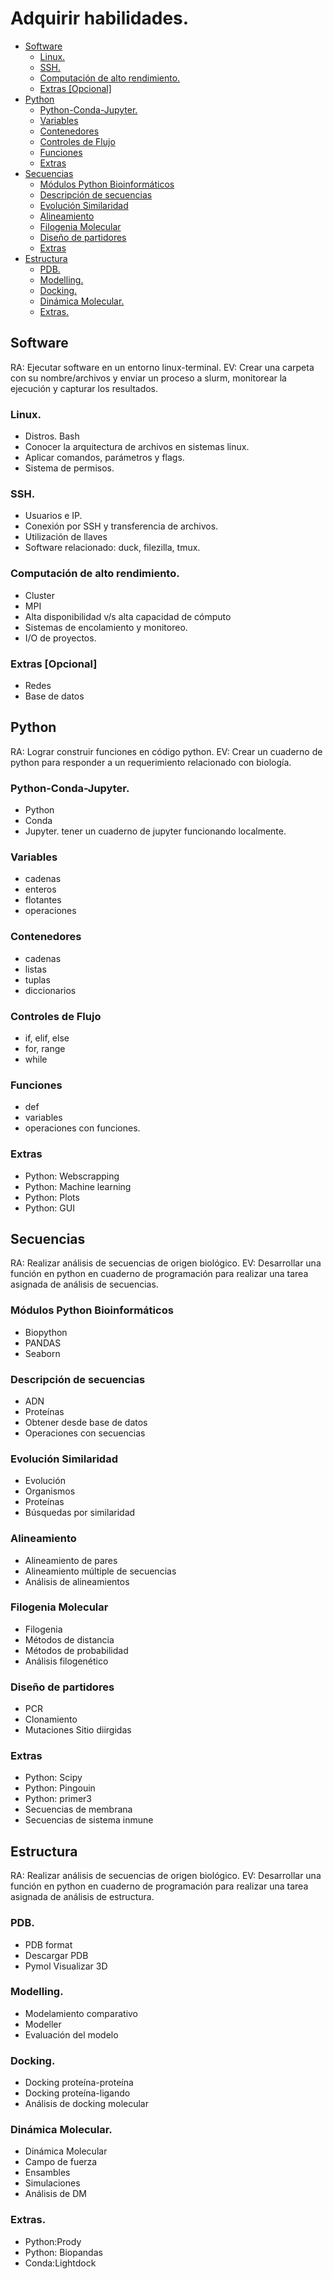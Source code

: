 # Adquirir habilidades.

- [Software](#software)
  * [Linux.](#linux)
  * [SSH.](#ssh)
  * [Computación de alto rendimiento.](#computaci-n-de-alto-rendimiento)
  * [Extras [Opcional]](#extras--opcional-)
- [Python](#python)
  * [Python-Conda-Jupyter.](#python-conda-jupyter)
  * [Variables](#variables)
  * [Contenedores](#contenedores)
  * [Controles de Flujo](#controles-de-flujo)
  * [Funciones](#funciones)
  * [Extras](#extras)
- [Secuencias](#secuencias)
  * [Módulos Python Bioinformáticos](#m-dulos-python-bioinform-ticos)
  * [Descripción de secuencias](#descripci-n-de-secuencias)
  * [Evolución Similaridad](#evoluci-n-similaridad)
  * [Alineamiento](#alineamiento)
  * [Filogenia Molecular](#filogenia-molecular)
  * [Diseño de partidores](#dise-o-de-partidores)
  * [Extras](#extras-1)
- [Estructura](#estructura)
  * [PDB.](#pdb)
  * [Modelling.](#modelling)
  * [Docking.](#docking)
  * [Dinámica Molecular.](#din-mica-molecular)
  * [Extras.](#extras)

## Software

RA: Ejecutar software en un entorno linux-terminal.
EV: Crear una carpeta con su nombre/archivos y enviar un proceso a slurm, monitorear la ejecución y capturar los resultados.

### Linux. 
* Distros. Bash
* Conocer la arquitectura de archivos en sistemas linux. 
* Aplicar comandos, parámetros y flags.
* Sistema de permisos.

### SSH.
* Usuarios e IP.
* Conexión por SSH y transferencia de archivos.
* Utilización de llaves
* Software relacionado: duck, filezilla, tmux.

### Computación de alto rendimiento.
* Cluster
* MPI
* Alta disponibilidad v/s alta capacidad de cómputo
* Sistemas de encolamiento y monitoreo.
* I/O de proyectos.

### Extras [Opcional]
* Redes
* Base de datos

## Python
RA: Lograr construir funciones en código python.
EV: Crear un cuaderno de python para responder a un requerimiento relacionado con biología.

### Python-Conda-Jupyter.
* Python
* Conda
* Jupyter. tener un cuaderno de jupyter funcionando localmente.

### Variables
* cadenas
* enteros
* flotantes
* operaciones

### Contenedores
* cadenas
* listas
* tuplas
* diccionarios

### Controles de Flujo
* if, elif, else
* for, range
* while

### Funciones
* def
* variables
* operaciones con funciones.


### Extras
* Python: Webscrapping
* Python: Machine learning
* Python: Plots
* Python: GUI

## Secuencias
RA: Realizar análisis de secuencias de origen biológico.
EV: Desarrollar una función en python en cuaderno de programación para realizar una tarea asignada de análisis de secuencias.

### Módulos Python Bioinformáticos
* Biopython
* PANDAS
* Seaborn

### Descripción de secuencias
* ADN
* Proteínas
* Obtener desde base de datos
* Operaciones con secuencias

### Evolución Similaridad
* Evolución
* Organismos
* Proteínas
* Búsquedas por similaridad 

### Alineamiento
* Alineamiento de pares
* Alineamiento múltiple de secuencias
* Análisis de alineamientos
 
### Filogenia Molecular
* Filogenia 
* Métodos de distancia
* Métodos de probabilidad
* Análisis filogenético

### Diseño de partidores
* PCR
* Clonamiento
* Mutaciones Sitio diirgidas

### Extras
* Python: Scipy
* Python: Pingouin
* Python: primer3
* Secuencias de membrana
* Secuencias de sistema inmune

## Estructura 
RA: Realizar análisis de secuencias de origen biológico.
EV: Desarrollar una función en python en cuaderno de programación para realizar una tarea asignada de análisis de estructura.

### PDB. 
* PDB format
* Descargar PDB
* Pymol Visualizar 3D

### Modelling.
* Modelamiento comparativo
* Modeller
* Evaluación del modelo

### Docking.
* Docking proteína-proteína
* Docking proteína-ligando
* Análisis de docking molecular

### Dinámica Molecular.
* Dinámica Molecular
* Campo de fuerza
* Ensambles
* Simulaciones
* Análisis de DM

### Extras.
* Python:Prody
* Python: Biopandas
* Conda:Lightdock